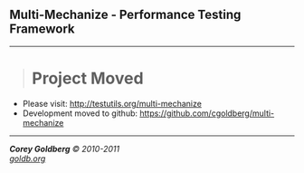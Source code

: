 ## Multi-Mechanize - Performance Testing Framework ##


---


> # Project Moved #

  * Please visit: http://testutils.org/multi-mechanize
  * Development moved to github: https://github.com/cgoldberg/multi-mechanize


---


_**Corey Goldberg** © 2010-2011_ <br>
<i><a href='http://goldb.org'>goldb.org</a></i>
